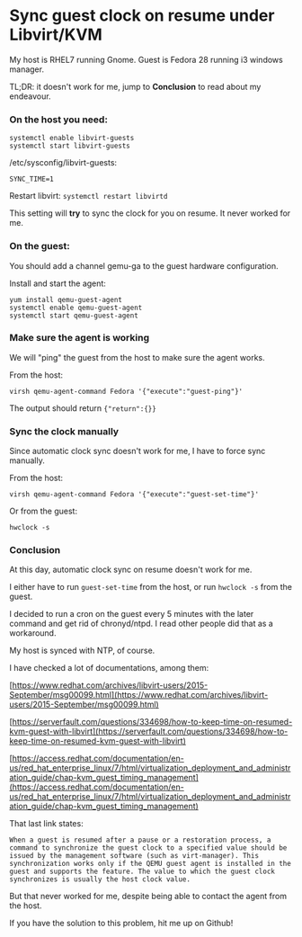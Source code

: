 # Sync guest clock on resume under Libvirt/KVM

My host is RHEL7 running Gnome. Guest is Fedora 28 running i3 windows manager.

TL;DR: it doesn't work for me, jump to **Conclusion** to read about my endeavour.

### On the host you need:

```
systemctl enable libvirt-guests
systemctl start libvirt-guests
```

/etc/sysconfig/libvirt-guests:

`SYNC_TIME=1`

Restart libvirt: `systemctl restart libvirtd`

This setting will **try** to sync the clock for you on resume. It never worked for me.

### On the guest:

You should add a channel gemu-ga to the guest hardware configuration.

Install and start the agent:

```
yum install qemu-guest-agent
systemctl enable qemu-guest-agent
systemctl start qemu-guest-agent
```

### Make sure the agent is working

We will "ping" the guest from the host to make sure the agent works.

From the host:

`virsh qemu-agent-command Fedora '{"execute":"guest-ping"}'`

The output should return `{"return":{}}`

### Sync the clock manually

Since automatic clock sync doesn't work for me, I have to force sync manually.

From the host:

`virsh qemu-agent-command Fedora '{"execute":"guest-set-time"}'`

Or from the guest:

`hwclock -s`

### Conclusion

At this day, automatic clock sync on resume doesn't work for me.

I either have to run `guest-set-time` from the host, or run `hwclock -s` from the guest.

I decided to run a cron on the guest every 5 minutes with the later command and get rid of chronyd/ntpd. I read other people did that as a workaround.

My host is synced with NTP, of course.

I have checked a lot of documentations, among them:

[https://www.redhat.com/archives/libvirt-users/2015-September/msg00099.html](https://www.redhat.com/archives/libvirt-users/2015-September/msg00099.html)

[https://serverfault.com/questions/334698/how-to-keep-time-on-resumed-kvm-guest-with-libvirt](https://serverfault.com/questions/334698/how-to-keep-time-on-resumed-kvm-guest-with-libvirt)

[https://access.redhat.com/documentation/en-us/red_hat_enterprise_linux/7/html/virtualization_deployment_and_administration_guide/chap-kvm_guest_timing_management](https://access.redhat.com/documentation/en-us/red_hat_enterprise_linux/7/html/virtualization_deployment_and_administration_guide/chap-kvm_guest_timing_management)

That last link states:

```
When a guest is resumed after a pause or a restoration process, a command to synchronize the guest clock to a specified value should be issued by the management software (such as virt-manager). This synchronization works only if the QEMU guest agent is installed in the guest and supports the feature. The value to which the guest clock synchronizes is usually the host clock value. 
```

But that never worked for me, despite being able to contact the agent from the host.

If you have the solution to this problem, hit me up on Github!